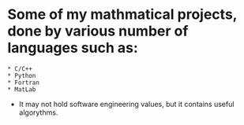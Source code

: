 # Some of my mathmatical projects, done by various number of languages such as:
    * C/C++
    * Python
    * Fortran
    * MatLab
* It may not hold software engineering values, but it contains useful algorythms.


